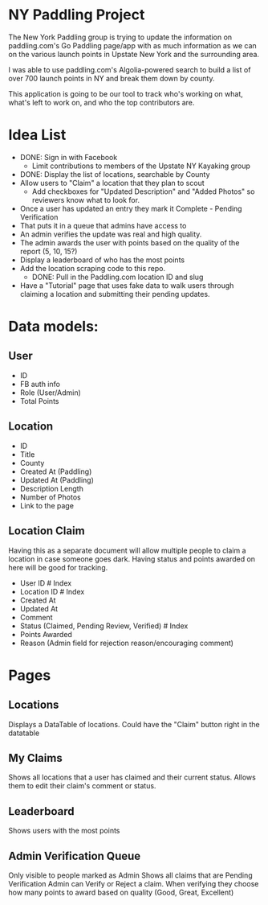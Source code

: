 # NY Paddling Project

The New York Paddling group is trying to update the information on paddling.com's Go Paddling page/app with as much information as we can on the various launch points in Upstate New York and the surrounding area.

I was able to use paddling.com's Algolia-powered search to build a list of over 700 launch points in NY and break them down by county.

This application is going to be our tool to track who's working on what, what's left to work on, and who the top contributors are.

# Idea List
- DONE: Sign in with Facebook
    - Limit contributions to members of the Upstate NY Kayaking group
- DONE: Display the list of locations, searchable by County
- Allow users to "Claim" a location that they plan to scout
    - Add checkboxes for "Updated Description" and "Added Photos" so reviewers know what to look for. 
- Once a user has updated an entry they mark it Complete - Pending Verification
- That puts it in a queue that admins have access to
- An admin verifies the update was real and high quality.
- The admin awards the user with points based on the quality of the report (5, 10, 15?)
- Display a leaderboard of who has the most points
- Add the location scraping code to this repo.
    - DONE: Pull in the Paddling.com location ID and slug
- Have a "Tutorial" page that uses fake data to walk users through claiming a location and submitting their pending updates.

# Data models:

## User
- ID
- FB auth info
- Role (User/Admin)
- Total Points

## Location
- ID
- Title
- County
- Created At (Paddling)
- Updated At (Paddling)
- Description Length
- Number of Photos
- Link to the page

## Location Claim
Having this as a separate document will allow multiple people to claim a location in case someone goes dark. Having status and points awarded on here will be good for tracking.
- User ID           # Index
- Location ID       # Index
- Created At
- Updated At
- Comment
- Status (Claimed, Pending Review, Verified)    # Index
- Points Awarded
- Reason (Admin field for rejection reason/encouraging comment)

# Pages

## Locations
Displays a DataTable of locations.
Could have the "Claim" button right in the datatable

## My Claims
Shows all locations that a user has claimed and their current status. Allows them to edit their claim's comment or status.

## Leaderboard
Shows users with the most points

## Admin Verification Queue
Only visible to people marked as Admin
Shows all claims that are Pending Verification
Admin can Verify or Reject a claim.
When verifying they choose how many points to award based on quality (Good, Great, Excellent)
